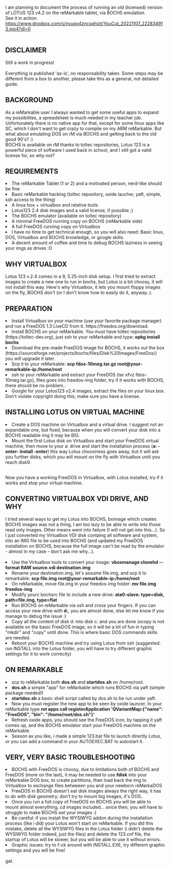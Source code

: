 I am planning to document the process of running an old (licensed) version of LOTUS 123 v4.2 on the reMarkable tablet, via BOCHS emulation. <br>
See it in action: https://www.dropbox.com/s/nvuqo4zncsqhizt/YouCut_20221107_222834913.mp4?dl=0
<br><br>
<h2>DISCLAIMER</h2>
Still a work in progress!<br><br>
Everything is published 'as-is', no responsability taken. Some steps may be different from a box to another, please take this as a general, not detailed guide.

<h2>BACKGROUND</h2>
As a reMarkable user I always wanted to get some useful apps to expand my possibilites, a spreadsheet is much needed in my teacher job. Unfortunately there is no native app for that, except for some linux apps like SC, which I don't want to get crazy to compile on my ARM reMarkable. But what about emulating DOS on rM via BOCHS and getting back to the old good 90's? :)<br>
BOCHS is available on rM thanks to toltec repositories, Lotus 123 is a powerful piece of software I used back in school, and I still got a valid license for, so why not?

<h2>REQUIREMENTS</h2>
  <li>The reMarkable Tablet (1 or 2) and a motivated person, nerd-like should be fine<br>
  <li>Basic reMarkable hacking (toltec repository, oxide laucher, yaft, simple, ssh access to the thing)<br>
  <li>A linux box + virtualbox and relative tools<br>
  <li>Lotus123 2.4 disk images and a valid license, if possible ;)<br>
  <li>The BOCHS emulator (available on toltec repository)<br>
  <li>A minimal FreeDOS running copy on BOCHS (reMarkable side)<br>
  <li>A full FreeDOS running copy on Virtualbox<br>
  <li>I have no time to get technical enough, so you will also need: Basic linux, DOS, Virtualbox and BOCHS knowledge, or google skills.<br>
  <li>A decent amount of coffee and time to debug BOCHS laziness in seeing your imgs as drives :O
  
<h2>WHY VIRTUALBOX</h2>
Lotus 123 v.2.4 comes in a 9, 5.25-inch disk setup. I first tried to extract images to create a new one to run in bochs, but Lotus is a bit choosy, it will not install this way. Here's why Virtualbox, it lets you mount floppy images on the fly, BOCHS don't (or I don't know how to easily do it, anyway..).

<h2>PREPARATION</h2>
  <li>Install Virtualbox on your machine (use your favorite package manager) and run a FreeDOS 1.3 LiveCD from it. https://freedos.org/download.<br>
  <li>Install BOCHS on your reMarkable. You must have toltec repositories (https://toltec-dev.org), just ssh to your reMarkable and type: <b>opkg install bochs</b><br>
  <li>Download the pre-made FreeDOS image for BOCHS, it works out the box (https://sourceforge.net/projects/bochs/files/Disk%20Images/FreeDos/) you will upgrade it later.<br> <li>Scp it to your reMarkable: <b>scp fdos-10meg.tar.gz root@your-remarkable-ip:/home/root</b><br>
  <li>ssh to your reMarkable and extract your FreeDOS (tar xfvz fdos-10meg.tar.gz), files goes into freedos-img folder, try if it works with BOCHS, there should be no problem.. <br>
  <li>Google for your Lotus123 v2.4 images, extract the files on your linux box. Don't violate copyright doing this, make sure you have a license.

<h2>INSTALLING LOTUS ON VIRTUAL MACHINE</h2>
<li>Create a DOS machine on Virtualbox and a virtual drive. I suggest not an expandable one, but fixed, because when you will convert your disk into a BOCHS readable img it may be BIG.
<li>Mount the first Lotus disk on Virtualbox and start your FreeDOS virtual machine, then move to your a: drive and start the installation process (<b>a: -enter- install -enter</b>) this way Lotus choosiness goes away, but it will ask you further disks, which you will mount on the fly with Virtualbox until you reach disk9.<br><br>

Now you have a working FreeDOS in Virtualbox, with Lotus installed, try if it works and stop your virtual machine.

<h2>CONVERTING VIRTUALBOX VDI DRIVE, AND WHY</h2>
I tried several ways to get my Lotus into BOCHS, bximage which creates BOCHS images was not a thing, I am too lazy to be able to write into those read only images. Other means went into failure (I will not get into this...). So I just converted my Virtualbox VDI disk containg all software and system, into an IMG file to be used into BOCHS (and updated my FreeDOS installation on BOCHS, because the full image can't be read by the emulator - almost in my case - don't ask me why...).<br><br>

  <li>Use the Virtualbox tools to convert your image: <b>vboxmanage clonehd --format RAW source.vdi destination.img</b><br>
  <li>Rename your destination.img, let's assume file.img, and scp it to remarkable: <b>scp file.img root@your-remarkable-ip:/home/root</b><br>
  <li>On reMarkable, move file.img in your freedos-img folder: <b>mv file.img freedos-img</b><br>
  <li>Modify yourc bochsrc file to include a new drive: <b>ata0-slave:  type=disk, path=file.img, type=flat</b><br>
  <li>Run BOCHS on reMarkable via ssh and cross your fingers. If you can access your new drive with <b>d:</b>, you are almost done, else let me know if you manage to debug the issue :)<br>
  <li>Copy all the content of disk d: into disk c: and you are done (xcopy is not available on the basic FreeDOS image, so it will be a lot of fun in typing "mkdir" and "copy" until done. This is where basic DOS commands skills are needed.<br>
  <li>Reboot your BOCHS machine and try using Lotus from ssh (suggested: run INSTALL into the Lotus folder, you will have to try different graphic settings for it to work correctly)
  
<h2>ON REMARKABLE</h2>
<li>scp to reMarkable both <b>dos.sh</b> and <b>startdos.sh</b> on /home/root.<br>
<li><b>dos.sh</b> a simple "app" for reMarkable which runs BOCHS via yaft (simple package needed!)<br>
<li><b>startdos.sh</b> a basic shell script called by dos.sh to be run under yaft.<br>
<li>Now you must register the new app to be seen by oxide launcer. In your reMarkable type <b>rot apps call registerApplication 'QVariantMap:{"name": "FreeDOS", "bin": "/home/root/dos.sh"}'</b><br>
<li>Refresh oxide apps, you should see the FreeDOS icon, by tapping it yaft comes up, and the BOCHS emulator start your FreeDOS machine on the reMarkable.<br>
<li>Season as you like, i made a simple 123.bat file to launch directly Lotus, or you can add a command in your AUTOEXEC.BAT to autostart it.

<h2>VERY, VERY BASIC TROUBLESHOOTING</h2>
<li>BOCHS with FreeDOS is choosy, due to limitations both of BOCHS and FreeDOS (more on the last), it may be needed to use <b>fdisk</b> into your reMarkable DOS box, to create partitions, than load back the img to Virtualbox to exchange files betweeen you and your newborn reMarkaDOS<br>
<li>FreeDOS in BOCHS doesn't eat disk images always the right way, it has to do with disk geometry, don't try to mount big images, it's DOS..<br>
<li>Once you run a full copy of FreeDOS on BOCHS you will be able to mount almost everything, cd images included... since then, you will have to struggle to make BOCHS eat your images :(<br>
<li>Be careful: if you install the WYSIWYG addon during the installation process (like i did) your Lotus won't start on reMarkable. If you did this mistake, delete all the WYSIWYG files in the Lotus folder (i didn't delete the WYSIWYG folder indeed, just the files) and delete the 123.cnf file, the startup of Lotus will be slower, but you will be able to use it without errors.<br>
<li>Graphic issues: try to f-ck around with INSTALL.EXE, try different graphic settings and you will be fine!<br><br>
gat.
